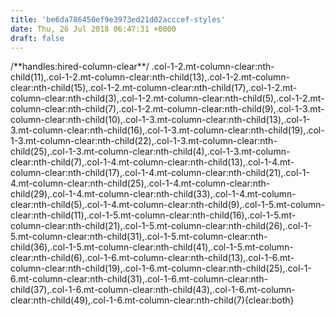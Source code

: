 ```yaml
---
title: 'be6da786450ef9e3973ed21d02acccef-styles'
date: Thu, 26 Jul 2018 06:47:31 +0000
draft: false
---
```


/\*\*handles:hired-column-clear\*\*/ .col-1-2.mt-column-clear:nth-child(11),.col-1-2.mt-column-clear:nth-child(13),.col-1-2.mt-column-clear:nth-child(15),.col-1-2.mt-column-clear:nth-child(17),.col-1-2.mt-column-clear:nth-child(3),.col-1-2.mt-column-clear:nth-child(5),.col-1-2.mt-column-clear:nth-child(7),.col-1-2.mt-column-clear:nth-child(9),.col-1-3.mt-column-clear:nth-child(10),.col-1-3.mt-column-clear:nth-child(13),.col-1-3.mt-column-clear:nth-child(16),.col-1-3.mt-column-clear:nth-child(19),.col-1-3.mt-column-clear:nth-child(22),.col-1-3.mt-column-clear:nth-child(25),.col-1-3.mt-column-clear:nth-child(4),.col-1-3.mt-column-clear:nth-child(7),.col-1-4.mt-column-clear:nth-child(13),.col-1-4.mt-column-clear:nth-child(17),.col-1-4.mt-column-clear:nth-child(21),.col-1-4.mt-column-clear:nth-child(25),.col-1-4.mt-column-clear:nth-child(29),.col-1-4.mt-column-clear:nth-child(33),.col-1-4.mt-column-clear:nth-child(5),.col-1-4.mt-column-clear:nth-child(9),.col-1-5.mt-column-clear:nth-child(11),.col-1-5.mt-column-clear:nth-child(16),.col-1-5.mt-column-clear:nth-child(21),.col-1-5.mt-column-clear:nth-child(26),.col-1-5.mt-column-clear:nth-child(31),.col-1-5.mt-column-clear:nth-child(36),.col-1-5.mt-column-clear:nth-child(41),.col-1-5.mt-column-clear:nth-child(6),.col-1-6.mt-column-clear:nth-child(13),.col-1-6.mt-column-clear:nth-child(19),.col-1-6.mt-column-clear:nth-child(25),.col-1-6.mt-column-clear:nth-child(31),.col-1-6.mt-column-clear:nth-child(37),.col-1-6.mt-column-clear:nth-child(43),.col-1-6.mt-column-clear:nth-child(49),.col-1-6.mt-column-clear:nth-child(7){clear:both}